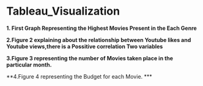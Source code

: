 # Tableau_Visualization
 **1. First Graph Representing the Highest Movies Present in the Each Genre**
 
 **2.Figure 2 explaining about the relationship between Youtube likes and Youtube views,there is a Possitive correlation Two variables**
 
 **3.Figure 3 representing the number of Movies taken place in the particular month.**
 
 **4.Figure 4 representing the Budget for each Movie. ***
